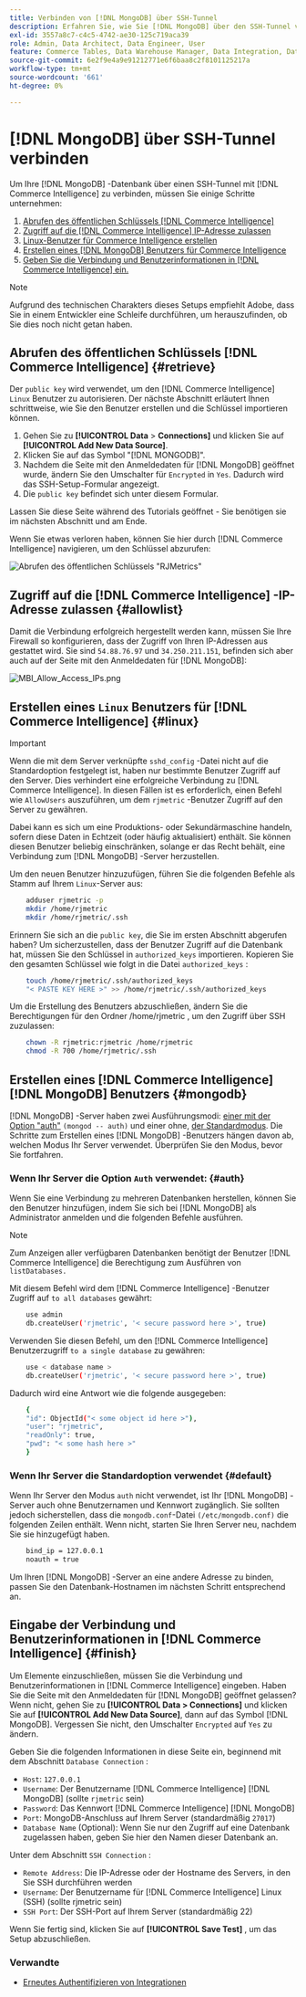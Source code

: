 ```yaml
---
title: Verbinden von [!DNL MongoDB] über SSH-Tunnel
description: Erfahren Sie, wie Sie [!DNL MongoDB] über den SSH-Tunnel verbinden.
exl-id: 3557a8c7-c4c5-4742-ae30-125c719aca39
role: Admin, Data Architect, Data Engineer, User
feature: Commerce Tables, Data Warehouse Manager, Data Integration, Data Import/Export
source-git-commit: 6e2f9e4a9e91212771e6f6baa8c2f8101125217a
workflow-type: tm+mt
source-wordcount: '661'
ht-degree: 0%

---
```


# [!DNL MongoDB] über SSH-Tunnel verbinden

Um Ihre [!DNL MongoDB] -Datenbank über einen SSH-Tunnel mit [!DNL Commerce Intelligence] zu verbinden, müssen Sie einige Schritte unternehmen:

1. [Abrufen des öffentlichen Schlüssels [!DNL Commerce Intelligence] ](#retrieve)
1. [Zugriff auf die  [!DNL Commerce Intelligence] IP-Adresse zulassen](#allowlist)
1. [Linux-Benutzer für Commerce Intelligence erstellen](#linux)
1. [Erstellen eines [!DNL MongoDB] Benutzers für Commerce Intelligence](#mongodb)
1. [Geben Sie die Verbindung und Benutzerinformationen in [!DNL Commerce Intelligence] ein.](#finish)

>[!NOTE]
>
>Aufgrund des technischen Charakters dieses Setups empfiehlt Adobe, dass Sie in einem Entwickler eine Schleife durchführen, um herauszufinden, ob Sie dies noch nicht getan haben.

## Abrufen des öffentlichen Schlüssels [!DNL Commerce Intelligence] {#retrieve}

Der `public key` wird verwendet, um den [!DNL Commerce Intelligence] `Linux` Benutzer zu autorisieren. Der nächste Abschnitt erläutert Ihnen schrittweise, wie Sie den Benutzer erstellen und die Schlüssel importieren können.

1. Gehen Sie zu **[!UICONTROL Data** > **Connections]** und klicken Sie auf **[!UICONTROL Add New Data Source]**.
1. Klicken Sie auf das Symbol &quot;[!DNL MONGODB]&quot;.
1. Nachdem die Seite mit den Anmeldedaten für [!DNL MongoDB] geöffnet wurde, ändern Sie den Umschalter für `Encrypted` in `Yes`. Dadurch wird das SSH-Setup-Formular angezeigt.
1. Die `public key` befindet sich unter diesem Formular.

Lassen Sie diese Seite während des Tutorials geöffnet - Sie benötigen sie im nächsten Abschnitt und am Ende.

Wenn Sie etwas verloren haben, können Sie hier durch [!DNL Commerce Intelligence] navigieren, um den Schlüssel abzurufen:

![Abrufen des öffentlichen Schlüssels &quot;RJMetrics&quot;](../../../assets/MongoDB_Public_Key.gif)<!--{:.zoom}-->

## Zugriff auf die [!DNL Commerce Intelligence] -IP-Adresse zulassen {#allowlist}

Damit die Verbindung erfolgreich hergestellt werden kann, müssen Sie Ihre Firewall so konfigurieren, dass der Zugriff von Ihren IP-Adressen aus gestattet wird. Sie sind `54.88.76.97` und `34.250.211.151`, befinden sich aber auch auf der Seite mit den Anmeldedaten für [!DNL MongoDB]:

![MBI_Allow_Access_IPs.png](../../../assets/MBI_allow_access_IPs.png)

## Erstellen eines `Linux` Benutzers für [!DNL Commerce Intelligence] {#linux}

>[!IMPORTANT]
>
>Wenn die mit dem Server verknüpfte `sshd_config` -Datei nicht auf die Standardoption festgelegt ist, haben nur bestimmte Benutzer Zugriff auf den Server. Dies verhindert eine erfolgreiche Verbindung zu [!DNL Commerce Intelligence]. In diesen Fällen ist es erforderlich, einen Befehl wie `AllowUsers` auszuführen, um dem `rjmetric` -Benutzer Zugriff auf den Server zu gewähren.

Dabei kann es sich um eine Produktions- oder Sekundärmaschine handeln, sofern diese Daten in Echtzeit (oder häufig aktualisiert) enthält. Sie können diesen Benutzer beliebig einschränken, solange er das Recht behält, eine Verbindung zum [!DNL MongoDB] -Server herzustellen.

Um den neuen Benutzer hinzuzufügen, führen Sie die folgenden Befehle als Stamm auf Ihrem `Linux`-Server aus:

```bash
    adduser rjmetric -p
    mkdir /home/rjmetric
    mkdir /home/rjmetric/.ssh
```

Erinnern Sie sich an die `public key`, die Sie im ersten Abschnitt abgerufen haben? Um sicherzustellen, dass der Benutzer Zugriff auf die Datenbank hat, müssen Sie den Schlüssel in `authorized_keys` importieren. Kopieren Sie den gesamten Schlüssel wie folgt in die Datei `authorized_keys` :

```bash
    touch /home/rjmetric/.ssh/authorized_keys
    "< PASTE KEY HERE >" >> /home/rjmetric/.ssh/authorized_keys
```

Um die Erstellung des Benutzers abzuschließen, ändern Sie die Berechtigungen für den Ordner /home/rjmetric , um den Zugriff über SSH zuzulassen:

```bash
    chown -R rjmetric:rjmetric /home/rjmetric
    chmod -R 700 /home/rjmetric/.ssh
```

## Erstellen eines [!DNL Commerce Intelligence] [!DNL MongoDB] Benutzers {#mongodb}

[!DNL MongoDB] -Server haben zwei Ausführungsmodi: [einer mit der Option &quot;auth&quot;](#auth) `(mongod -- auth)` und einer ohne, [der Standardmodus](#default). Die Schritte zum Erstellen eines [!DNL MongoDB] -Benutzers hängen davon ab, welchen Modus Ihr Server verwendet. Überprüfen Sie den Modus, bevor Sie fortfahren.

### Wenn Ihr Server die Option `Auth` verwendet: {#auth}

Wenn Sie eine Verbindung zu mehreren Datenbanken herstellen, können Sie den Benutzer hinzufügen, indem Sie sich bei [!DNL MongoDB] als Administrator anmelden und die folgenden Befehle ausführen.

>[!NOTE]
>
>Zum Anzeigen aller verfügbaren Datenbanken benötigt der Benutzer [!DNL Commerce Intelligence] die Berechtigung zum Ausführen von `listDatabases.`

Mit diesem Befehl wird dem [!DNL Commerce Intelligence] -Benutzer Zugriff auf `to all databases` gewährt:

```bash
    use admin
    db.createUser('rjmetric', '< secure password here >', true)
```

Verwenden Sie diesen Befehl, um den [!DNL Commerce Intelligence] Benutzerzugriff `to a single database` zu gewähren:

```bash
    use < database name >
    db.createUser('rjmetric', '< secure password here >', true)
```

Dadurch wird eine Antwort wie die folgende ausgegeben:

```bash
    {
    "id": ObjectId("< some object id here >"),
    "user": "rjmetric",
    "readOnly": true,
    "pwd": "< some hash here >"
    }
```

### Wenn Ihr Server die Standardoption verwendet {#default}

Wenn Ihr Server den Modus `auth` nicht verwendet, ist Ihr [!DNL MongoDB] -Server auch ohne Benutzernamen und Kennwort zugänglich. Sie sollten jedoch sicherstellen, dass die `mongodb.conf`-Datei `(/etc/mongodb.conf)` die folgenden Zeilen enthält. Wenn nicht, starten Sie Ihren Server neu, nachdem Sie sie hinzugefügt haben.

```bash
    bind_ip = 127.0.0.1
    noauth = true
```

Um Ihren [!DNL MongoDB] -Server an eine andere Adresse zu binden, passen Sie den Datenbank-Hostnamen im nächsten Schritt entsprechend an.

## Eingabe der Verbindung und Benutzerinformationen in [!DNL Commerce Intelligence] {#finish}

Um Elemente einzuschließen, müssen Sie die Verbindung und Benutzerinformationen in [!DNL Commerce Intelligence] eingeben. Haben Sie die Seite mit den Anmeldedaten für [!DNL MongoDB] geöffnet gelassen? Wenn nicht, gehen Sie zu **[!UICONTROL Data > Connections]** und klicken Sie auf **[!UICONTROL Add New Data Source]**, dann auf das Symbol [!DNL MongoDB]. Vergessen Sie nicht, den Umschalter `Encrypted` auf `Yes` zu ändern.

Geben Sie die folgenden Informationen in diese Seite ein, beginnend mit dem Abschnitt `Database Connection` :

* `Host`: `127.0.0.1`
* `Username`: Der Benutzername [!DNL Commerce Intelligence] [!DNL MongoDB] (sollte `rjmetric` sein)
* `Password`: Das Kennwort [!DNL Commerce Intelligence] [!DNL MongoDB]
* `Port`: MongoDB-Anschluss auf Ihrem Server (standardmäßig `27017`)
* `Database Name` (Optional): Wenn Sie nur den Zugriff auf eine Datenbank zugelassen haben, geben Sie hier den Namen dieser Datenbank an.

Unter dem Abschnitt `SSH Connection` :

* `Remote Address`: Die IP-Adresse oder der Hostname des Servers, in den Sie SSH durchführen werden
* `Username`: Der Benutzername für [!DNL Commerce Intelligence] Linux (SSH) (sollte rjmetric sein)
* `SSH Port`: Der SSH-Port auf Ihrem Server (standardmäßig 22)

Wenn Sie fertig sind, klicken Sie auf **[!UICONTROL Save Test]** , um das Setup abzuschließen.

### Verwandte

* [Erneutes Authentifizieren von Integrationen](https://experienceleague.adobe.com/docs/commerce-knowledge-base/kb/how-to/mbi-reauthenticating-integrations.html)
